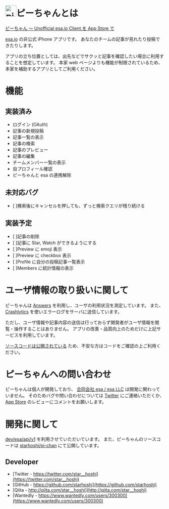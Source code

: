 #  <img width="35" alt="pi-chan.icon.png (98.6 kB)" src="https://img.esa.io/uploads/production/attachments/3411/2016/05/08/10462/06ac1103-25c2-4973-803f-9f656669086f.png">ピーちゃんとは

[ピーちゃん 〜 Unofficial esa\.io Client\.を App Store で](https://itunes.apple.com/jp/app/pichan-unofficial-esa.io-client./id1107328970?mt=8)

[esa.io](https://esa.io/) の非公式 iPhone アプリです。
あなたのチームの記事が見れたり投稿できたりします。

アプリの立ち位置としては、出先などでサクッと記事を確認したい場合に利用することを想定しています。
本家 web ページよりも機能が制限されているため、本家を補助するアプリとしてご利用ください。

# 機能

## 実装済み

* ログイン (OAuth)
* 記事の新規投稿
* 記事一覧の表示
* 記事の検索
* 記事のプレビュー
* 記事の編集
* チームメンバー一覧の表示
* 自プロフィール確認
* ピーちゃんと esa の連携解除

## 未対応バグ

* [ ]検索後にキャンセルを押しても、ずっと検索クエリが残り続ける

## 実装予定

* [ ]記事の削除
* [ ]記事に Star, Watch ができるようにする
* [ ]Preview に emoji 表示
* [ ]Preview に checkbox 表示
* [ ]Profile に自分の投稿記事一覧表示
* [ ]Members に統計情報の表示

# ユーザ情報の取り扱いに関して

ピーちゃんは [Answers](https://answers.io/) を利用し、ユーザの利用状況を測定しています。
また、[Crashlytics](https://try.crashlytics.com/) を使いエラーログをサーバに送信しています。

ただし、ユーザ情報や記事内容の送信は行っておらず開発者がユーザ情報を閲覧・操作することはありません。
アプリの改善・品質向上のためだけに上記サービスを利用しています。

[ソースコードは公開されている](https://github.com/starhoshi/pi-chan) ため、不安な方はコードをご確認の上ご利用ください。

# ピーちゃんへの問い合わせ

ピーちゃんは個人が開発しており、 [合同会社 esa / esa LLC](https://team.esa.io/) は開発に関わっていません。
そのためバグや問い合わせについては [Twitter](https://twitter.com/star__hoshi) にご連絡いただくか、[App Store](https://geo.itunes.apple.com/jp/app/pichan-unofficial-esa.io-client./id1107328970?mt=8) のレビューにコメントをお願いします。

# 開発に関して

[dev/esa/api/v1](https://docs.esa.io/posts/102) を利用させていただいています。
また、ピーちゃんのソースコードは [starhoshi/pi-chan](https://github.com/starhoshi/pi-chan) にて公開しています。

## Developer

* [Twitter - https://twitter.com/star__hoshi](https://twitter.com/star__hoshi)
* [GitHub - https://github.com/starhoshi](https://github.com/starhoshi)
* [Qiita - http://qiita.com/star__hoshi](http://qiita.com/star__hoshi)
* [Wantedly - https://www.wantedly.com/users/300300](https://www.wantedly.com/users/300300)
